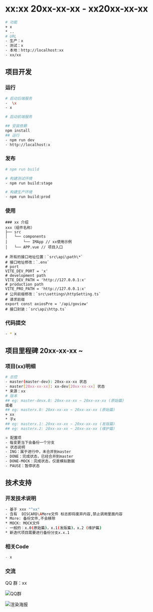 <!--
 * @Descripttion: Sustainable
 * @version: 1.0.0
 * @Author: Kenny
 * @Date: 20xx-xx-xx 10:07:00
 * @LastEditors: ~
 * @LastEditTime: 2025-06-18 08:56:31
-->
# xx:xx 20xx-xx-xx - xx20xx-xx-xx

```bash
# 功能
+ x
* ..
# URL
- 生产：x
- 测试：x
- 本地：http://localhost:xx
- xx/xx
```

## 项目开发

### 运行

```bash
# 启动后端服务
-  \x
- x

# 启动前端服务

## 安装依赖
npm install
## 运行
- npm run dev
- http://localhost:x
```

### 发布

```bash
# npm run build

# 构建测试环境
- npm run build:stage

# 构建生产环境
- npm run build:prod
```

### 使用

```shell
### xx 介绍
xxx（组件名称）
├── src 
│   └── components
│       └── IMApp // xx使用示例
│   └── APP.vue // 项目入口

# 所有的接口地址位置：`src\api\path\*`
# 接口地址修改：`.env`
# port
VITE_DEV_PORT = 'x'
# development path
VITE_DEV_PATH = 'http://127.0.0.1:x'
# production path
VITE_PRO_PATH = 'http://127.0.0.1:x'
# 公共前缀修改：`src\settings\httpSetting.ts`
# 请求前缀
export const axiosPre = '/api/goview'
# 接口封装：`src\api\http.ts`
```

### 代码提交

```bash
- * x
```

## 项目里程碑 20xx-xx-xx ~

### 项目(xx)明细

```bash
# 总控
- master(master-dev): 20xx-xx-xx 状态
- master[20xx-xx-xx]: xx-dev[20xx-xx-xx] 状态
* 来源：xx
# 版本
## eg: master-devx.0: 20xx-xx-xx ~ 20xx-xx-xx (原始篇)
或者
## eg: masterx.0: 20xx-xx-xx ~ 20xx-xx-xx (原始篇)
+ xx
* 子x
## eg: masterx.1: 20xx-xx-xx ~ 20xx-xx-xx (发版篇)
## eg: masterx.2: 20xx-xx-xx ~ 20xx-xx-xx (维护篇)

⭐ 配置项
- 每变更当下会备份一个分支
⭐ 状态说明
- ING：属于进行中，未合并到master
- DONE：完成状态，已经合并到master
- DONE-MOCK：完成状态，仅是模拟数据
- PAUSE：暂停状态
```

## 技术支持

### 开发技术说明

```bash
- 基于 xxx "^xx"
- 含有  DISCARD\AMore文件 标志即将废弃内容,禁止调用里面内容
* More: 备份文件,不会移除
* MOCK: MOCK文件
- 一般的：x.0(原始篇)，x.1(发版篇)，x.2 (维护篇)
* 新迭代项目需要进行备份分支x.x.1
```

### 相关Code

```js
- x
```

### 交流

QQ 群：xx

![QQ群](x.png)

![渲染海报](x.png)
